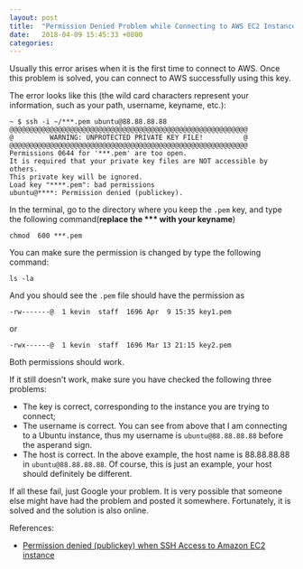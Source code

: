 ```yaml
---
layout: post
title:  "Permission Denied Problem while Connecting to AWS EC2 Instances"
date:   2018-04-09 15:45:33 +0800
categories: 
---
```


Usually this error arises when it is the first time to connect to AWS. Once this problem is solved, you can connect to AWS successfully using this key.

The error looks like this (the wild card characters represent your information, such as your path, username, keyname, etc.):
```
~ $ ssh -i ~/***.pem ubuntu@88.88.88.88
@@@@@@@@@@@@@@@@@@@@@@@@@@@@@@@@@@@@@@@@@@@@@@@@@@@@@@@@@@@
@         WARNING: UNPROTECTED PRIVATE KEY FILE!          @
@@@@@@@@@@@@@@@@@@@@@@@@@@@@@@@@@@@@@@@@@@@@@@@@@@@@@@@@@@@
Permissions 0644 for '***.pem' are too open.
It is required that your private key files are NOT accessible by others.
This private key will be ignored.
Load key "****.pem": bad permissions
ubuntu@****: Permission denied (publickey).
```

In the terminal, go to the directory where you keep the ```.pem``` key, and type the following command(**replace the *** with your keyname**)
```
chmod  600 ***.pem
```

You can make sure the permission is changed by type the following command:
```
ls -la
```

And you should see the ```.pem``` file should have the permission as
```
-rw-------@  1 kevin  staff  1696 Apr  9 15:35 key1.pem
```
or
```
-rwx------@  1 kevin  staff  1696 Mar 13 21:15 key2.pem
```

Both permissions should work.

If it still doesn't work, make sure you have checked the following three problems:
* The key is correct, corresponding to the instance you are trying to connect;
* The username is correct. You can see from above that I am connecting to a Ubuntu instance, thus my username is ```ubuntu@88.88.88.88``` before the asperand sign.
* The host is correct. In the above example, the host name is 88.88.88.88 in ```ubuntu@88.88.88.88```. Of course, this is just an example, your host should definitely be different.

If all these fail, just Google your problem. It is very possible that someone else might have had the problem and posted it somewhere. Fortunately, it is solved and the solution is also online.

References:

- [Permission denied (publickey) when SSH Access to Amazon EC2 instance
](https://stackoverflow.com/questions/18551556/permission-denied-publickey-when-ssh-access-to-amazon-ec2-instance?utm_medium=organic&utm_source=google_rich_qa&utm_campaign=google_rich_qa)